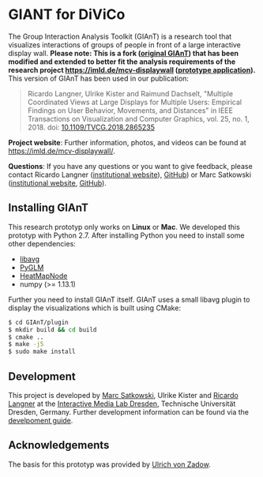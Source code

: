 # GIANT for DiViCo

The Group Interaction Analysis Toolkit (GIAnT) is a research tool that visualizes interactions of groups of people in front of a large interactive display wall. **Please note: This is a fork ([original GIAnT](https://github.com/imldresden/GIAnT)) that has been modified and extended to better fit the analysis requirements of the research project https://imld.de/mcv-displaywall ([prototype application](https://github.com/imldresden/mcv-displaywall)).** This version of GIAnT has been used in our publication:

> Ricardo Langner, Ulrike Kister and Raimund Dachselt, "Multiple Coordinated Views at Large Displays for Multiple Users: Empirical Findings on User Behavior, Movements, and Distances" in IEEE
Transactions on Visualization and Computer Graphics, vol. 25, no. 1, 2018.
doi: [10.1109/TVCG.2018.2865235](https://doi.org/10.1109/TVCG.2018.2865235)

**Project website**: Further information, photos, and videos can be found at https://imld.de/mcv-displaywall/.

**Questions**: If you have any questions or you want to give feedback, please contact Ricardo Langner ([institutional website](https://imld.de/en/our-group/team/ricardo-langner/)), [GitHub](https://github.com/derric)) or Marc Satkowski ([institutional website](https://imld.de/en/our-group/team/marc-satkowski/), [GitHub](https://github.com/satkowski)).

## Installing GIAnT

This research prototyp only works on **Linux** or **Mac**. We developed this prototyp with Python 2.7. After installing Python you need to install some other dependencies:
+ [libavg](https://www.libavg.de/site/)
+ [PyGLM](https://github.com/imldresden/PyGLM)
+ [HeatMapNode](https://github.com/imldresden/HeatMapNode)
+ numpy (>= 1.13.1)

Further you need to install GIAnT itself. GIAnT uses a small libavg plugin to display the visualizations which is built using CMake:
```bash
$ cd GIAnT/plugin
$ mkdir build && cd build
$ cmake ..
$ make -j5
$ sudo make install
```

## Development

This project is developed by [Marc Satkowski](https://github.com/satkowski), Ulrike Kister and [Ricardo Langner](https://github.com/derric) at the [Interactive Media Lab Dresden](https://imld.de/), Technische Universität Dresden, Germany. Further development information can be found via the [develpoment guide](DEVELOPMENT.md).

## Acknowledgements

The basis for this prototyp was provided by [Ulrich von Zadow](https://github.com/uzadow).
